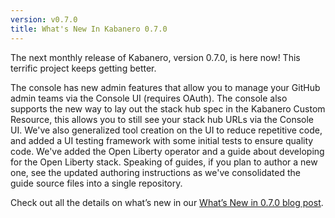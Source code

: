 ```yaml
---
version: v0.7.0
title: What's New In Kabanero 0.7.0
---
```


The next monthly release of Kabanero, version 0.7.0, is here now! This terrific project keeps getting better.

The console has new admin features that allow you to manage your GitHub admin teams via the Console UI (requires OAuth). The console also supports the new way to lay out the stack hub spec in the Kabanero Custom Resource, this allows you to still see your stack hub URLs via the Console UI. We've also generalized tool creation on the UI to reduce repetitive code, and added a UI testing framework with some initial tests to ensure quality code. We've added the Open Liberty operator and a guide about developing for the Open Liberty stack. Speaking of guides, if you plan to author a new one, see the updated authoring instructions as we've consolidated the guide source files into a single repository.

Check out all the details on what’s new in our [What’s New in 0.7.0 blog post](/blog/2020/03/20/WhatsNew070.html).
